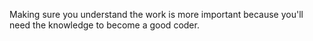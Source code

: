 Making sure you understand the work is more
important because you'll need the knowledge
to become a good coder. 